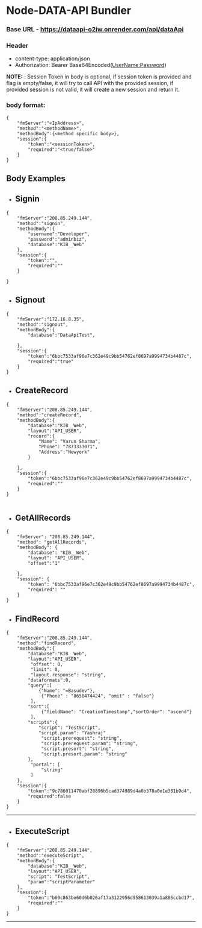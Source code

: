 # Node-DATA-API Bundler

### Base URL - https://dataapi-o2iw.onrender.com/api/dataApi

### Header

- content-type: application/json
- Authorization: Bearer Base64Encoded(<UserName:Password>)

**NOTE:** : Session Token in body is optional, if session token is provided and flag is empty/false, it will try to call API with the provided session, if provided session is not valid, it will create a new session and return it.

### body format:

```
{
    "fmServer":"<IpAddress>",
    "method":"<methodName>",
    "methodBody":{<method specific body>},
    "session":{
        "token":"<sessionToken>",
        "required":"<true/false>"
    }
}

```

## Body Examples

- ## Signin

```
{
    "fmServer":"208.85.249.144",
    "method":"signin",
    "methodBody":{
        "username":"Developer",
        "password":"adminbiz",
        "database":"KIB__Web"
    },
    "session":{
        "token":"",
        "required":""
    }

}
```

- ## Signout

```
{
    "fmServer":"172.16.8.35",
    "method":"signout",
    "methodBody":{
        "database":"DataApiTest",

    },
    "session":{
        "token":"6bbc7533af96e7c362e49c9bb54762ef8697a9994734b4487c",
        "required":"true"
    }
}
```

- ## CreateRecord

```
{
    "fmServer":"208.85.249.144",
    "method":"createRecord",
    "methodBody":{
        "database":"KIB__Web",
        "layout":"API_USER",
        "record":{
            "Name": "Varun Sharma",
            "Phone": "7873333071",
            "Address":"Newyork"
        }

    },
    "session":{
        "token":"6bbc7533af96e7c362e49c9bb54762ef8697a9994734b4487c",
        "required":""
    }
}


```

- ## GetAllRecords

```
{
    "fmServer": "208.85.249.144",
    "method": "getAllRecords",
    "methodBody": {
        "database": "KIB__Web",
        "layout": "API_USER",
        "offset":"1"

    },
    "session": {
        "token": "6bbc7533af96e7c362e49c9bb54762ef8697a9994734b4487c",
        "required": ""
    }
}
```

- ## FindRecord

```
{
    "fmServer":"208.85.249.144",
    "method":"findRecord",
    "methodBody":{
        "database":"KIB__Web",
        "layout":"API_USER",
         "offset": 0,
         "limit": 0,
         "layout.response": "string",
        "dataformats":0,
        "query":[
            {"Name": "=Basudev"},
             {"Phone" : "8658474424", "omit" : "false"}
         ],
        "sort":[
             {"fieldName": "CreationTimestamp","sortOrder": "ascend"}
         ],
        "scripts":{
            "script": "TestScript",
            "script.param": "Yashraj"
             "script.prerequest": "string",
             "script.prerequest.param": "string",
             "script.presort": "string",
             "script.presort.param": "string"
        },
         "portal": [
             "string"
         ]
    },
    "session":{
        "token":"9c786011470abf28896b5cad374989d4a0b378a0e1e381b9d4",
        "required":false
    }
}
```

---

- ## ExecuteScript

```
{
    "fmServer":"208.85.249.144",
    "method":"executeScript",
    "methodBody":{
        "database":"KIB__Web",
        "layout":"API_USER",
        "script": "TestScript",
        "param":"scriptParameter"
    },
    "session":{
        "token":"b69c863be60d6b026af17a3122956d958613039a1a885ccbd17",
        "required":""
    }
}
```

---

